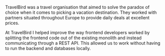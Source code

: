 TravelBird was a travel organisation that aimed to solve the paradox of choice when it comes to picking a vacation destination. They worked with partners situated throughout Europe to provide daily deals at excellent prices.

At TravelBird I helped improve the way frontend developers worked by splitting the frontend code out of the existing monolith and instead communicating through a REST API. This allowed us to work without having to run the backend and databases locally.
